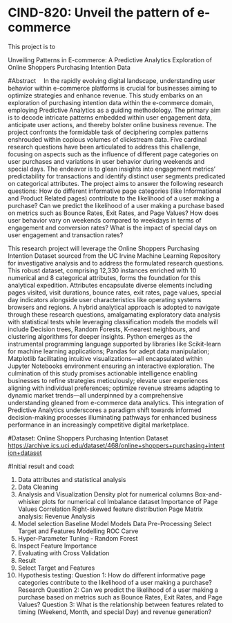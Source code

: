 # CIND-820: Unveil the pattern of e-commerce
This project is to

Unveiling Patterns in E-commerce: A Predictive Analytics Exploration of Online Shoppers Purchasing Intention Data

#Abstract 
In the rapidly evolving digital landscape, understanding user behavior within e-commerce platforms is crucial for businesses aiming to optimize strategies and enhance revenue. This study embarks on an exploration of purchasing intention data within the e-commerce domain, employing Predictive Analytics as a guiding methodology. The primary aim is to decode intricate patterns embedded within user engagement data, anticipate user actions, and thereby bolster online business revenue.
The project confronts the formidable task of deciphering complex patterns enshrouded within copious volumes of clickstream data. Five cardinal research questions have been articulated to address this challenge, focusing on aspects such as the influence of different page categories on user purchases and variations in user behavior during weekends and special days. The endeavor is to glean insights into engagement metrics’ predictability for transactions and identify distinct user segments predicated on categorical attributes. The project aims to answer the following research questions:
How do different informative page categories (like Informational and Product Related pages) contribute to the likelihood of a user making a purchase?
Can we predict the likelihood of a user making a purchase based on metrics such as Bounce Rates, Exit Rates, and Page Values?
How does user behavior vary on weekends compared to weekdays in terms of engagement and conversion rates?
What is the impact of special days on user engagement and transaction rates?

This research project will leverage the Online Shoppers Purchasing Intention Dataset sourced from the UC Irvine Machine Learning Repository for investigative analysis and to address the formulated research questions. This robust dataset, comprising 12,330 instances enriched with 10 numerical and 8 categorical attributes, forms the foundation for this analytical expedition. Attributes encapsulate diverse elements including pages visited, visit durations, bounce rates, exit rates, page values, special day indicators alongside user characteristics like operating systems browsers and regions.
A hybrid analytical approach is adopted to navigate through these research questions, amalgamating exploratory data analysis with statistical tests while leveraging classification models the models will include Decision trees, Random Forests, K-nearest neighbours, and clustering algorithms for deeper insights. Python emerges as the instrumental programming language supported by libraries like Scikit-learn for machine learning applications; Pandas for adept data manipulation; Matplotlib facilitating intuitive visualizations—all encapsulated within Jupyter Notebooks environment ensuring an interactive exploration.
The culmination of this study promises actionable intelligence enabling businesses to refine strategies meticulously; elevate user experiences aligning with individual preferences; optimize revenue streams adapting to dynamic market trends—all underpinned by a comprehensive understanding gleaned from e-commerce data analytics. This integration of Predictive Analytics underscores a paradigm shift towards informed decision-making processes illuminating pathways for enhanced business performance in an increasingly competitive digital marketplace.
 
#Dataset:
Online Shoppers Purchasing Intention Dataset
https://archive.ics.uci.edu/dataset/468/online+shoppers+purchasing+intention+dataset 

#Initial result and coad:
1. Data attributes and statistical analysis
2. Data Cleaning
3. Analysis and Visualization
  Density plot for numerical columns
  Box-and-whisker plots for numerical col
  Imbalance dataset
  Importance of Page Values
  Correlation
  Right-skewed feature distribution
  Page Matrix analysis:
  Revenue Analysis
4. Model selection
  Baseline Model
  Models
  Data Pre-Processing
  Select Target and Features
  Modelling
  ROC Carve
5. Hyper-Parameter Tuning - Random Forest
6. Inspect Feature Importance
7. Evaluating with Cross Validation
8. Result
9. Select Target and Features
10. Hypothesis testing:
    Question 1: How do different informative page categories contribute to the likelihood of a user making a purchase?
    Research Question 2: Can we predict the likelihood of a user making a purchase based on metrics such as Bounce Rates, Exit Rates,        and Page Values?
    Question 3: What is the relationship between features related to timing (Weekend, Month, and special Day) and revenue generation? 

